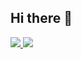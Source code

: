 ## Hi there 👋

<div>
  <a href="https://github.com/Henrique0330">
  <img src="https://github-readme-stats.vercel.app/api?username=Henrique0330&show_icons=true&theme=dark&include_all_commits=true&count_private=true"/>
  <img src="https://github-readme-stats.vercel.app/api/top-langs/?username=Henrique0330&layout=compact&langs_count=7&theme=dark"/>
</div>

